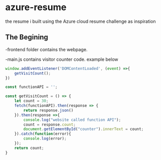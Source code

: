 # azure-resume
the resume i built using the Azure cloud resume challenge as inspiration

## The Begining 

-frontend folder contains the webpage.

-main.js contains visitor counter code. example below 

```js
window.addEventListener('DOMContentLoaded', (event) =>{
    getVisitCount();
})

const functionAPI = '';

const getVisitCount = () => {
    let count = 30;
    fetch(functionAPI).then(response => {
        return response.json()
    }).then(response =>{
        console.log("website called function API");
        count = response.count;
        document.getElementById("counter").innerText = count;
    }).catch(function(error){
        console.log(error);
    });
    return count;
}
```
 



